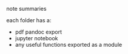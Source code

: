 note summaries

each folder has a:

* pdf pandoc export
* jupyter notebook 
* any useful functions exported as a module
